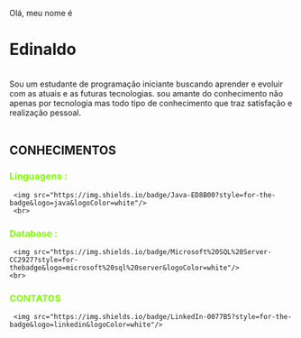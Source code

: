    Olá, meu nome é<h1>Edinaldo</h1>
    <br>
    Sou um estudante de programação iniciante buscando aprender e evoluir com as atuais e as futuras tecnologias.
    sou amante do conhecimento não apenas por tecnologia mas todo tipo de conhecimento que traz satisfação e realização pessoal.
    <br>
    <br>
    <h2>CONHECIMENTOS</h2>
    <h3 style="color: chartreuse;">Linguagens :</h3>
    
    
     <img src="https://img.shields.io/badge/Java-ED8B00?style=for-the-badge&logo=java&logoColor=white"/>
     <br>
   <h3 style="color: chartreuse;">Database :</h3>
    
     <img src="https://img.shields.io/badge/Microsoft%20SQL%20Server-CC2927?style=for-thebadge&logo=microsoft%20sql%20server&logoColor=white"/>
    <br>
   <h3 style="color: chartreuse;">CONTATOS</h3>
   
     <img src="https://img.shields.io/badge/LinkedIn-0077B5?style=for-the-badge&logo=linkedin&logoColor=white"/>
  
 


